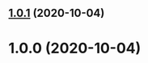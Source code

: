 ## [1.0.1](https://github.com/bconnorwhite/watch-dir-safe/compare/v1.0.0...v1.0.1) (2020-10-04)



# 1.0.0 (2020-10-04)



